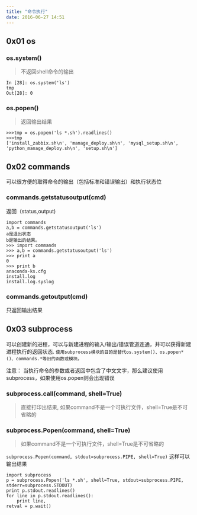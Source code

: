 ```yaml
---
title: "命令执行"
date: 2016-06-27 14:51
---
```


## 0x01 os

### os.system()

> 不返回shell命令的输出

```
In [28]: os.system('ls')
tmp
Out[28]: 0
```

### os.popen()

> 返回输出结果

```
>>>tmp = os.popen('ls *.sh').readlines()  
>>>tmp  
['install_zabbix.sh\n', 'manage_deploy.sh\n', 'mysql_setup.sh\n', 'python_manage_deploy.sh\n', 'setup.sh\n'] 
```

## 0x02 commands

可以很方便的取得命令的输出（包括标准和错误输出）和执行状态位

### commands.getstatusoutput(cmd)   

返回（status,output)

```
import commands
a,b = commands.getstatusoutput('ls')
a是退出状态
b是输出的结果。
>>> import commands
>>> a,b = commands.getstatusoutput('ls')
>>> print a
0
>>> print b
anaconda-ks.cfg
install.log
install.log.syslog
```

### commands.getoutput(cmd)        

只返回输出结果

## 0x03 subprocess

可以创建新的进程，可以与新建进程的输入/输出/错误管道连通，并可以获得新建进程执行的返回状态. `使用subprocess模块的目的是替代os.system()、os.popen*()、commands.*等旧的函数或模块。`

注意： 当执行命令的参数或者返回中包含了中文文字，那么建议使用subprocess，如果使用os.popen则会出现错误

### subprocess.call(command, shell=True)

> 直接打印出结果, 如果command不是一个可执行文件，shell=True是不可省略的

### subprocess.Popen(command, shell=True) 

> 如果command不是一个可执行文件，shell=True是不可省略的

`subprocess.Popen(command, stdout=subprocess.PIPE, shell=True)` 这样可以输出结果
 
``` 
import subprocess  
p = subprocess.Popen('ls *.sh', shell=True, stdout=subprocess.PIPE, stderr=subprocess.STDOUT)  
print p.stdout.readlines()  
for line in p.stdout.readlines():  
    print line,  
retval = p.wait()  
```






